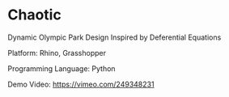 # Chaotic
Dynamic Olympic Park Design Inspired by Deferential Equations

Platform: Rhino, Grasshopper

Programming Language: Python

Demo Video:
https://vimeo.com/249348231
